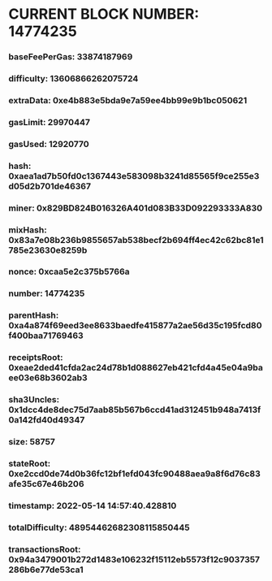 # CURRENT BLOCK NUMBER: 14774235

### baseFeePerGas: 33874187969
### difficulty: 13606866262075724
### extraData: 0xe4b883e5bda9e7a59ee4bb99e9b1bc050621
### gasLimit: 29970447
### gasUsed: 12920770
### hash: 0xaea1ad7b50fd0c1367443e583098b3241d85565f9ce255e3d05d2b701de46367
### miner: 0x829BD824B016326A401d083B33D092293333A830
### mixHash: 0x83a7e08b236b9855657ab538becf2b694ff4ec42c62bc81e1785e23630e8259b
### nonce: 0xcaa5e2c375b5766a
### number: 14774235
### parentHash: 0xa4a874f69eed3ee8633baedfe415877a2ae56d35c195fcd80f400baa71769463
### receiptsRoot: 0xeae2ded41cfda2ac24d78b1d088627eb421cfd4a45e04a9baee03e68b3602ab3
### sha3Uncles: 0x1dcc4de8dec75d7aab85b567b6ccd41ad312451b948a7413f0a142fd40d49347
### size: 58757
### stateRoot: 0xe2ccd0de74d0b36fc12bf1efd043fc90488aea9a8f6d76c83afe35c67e46b206
### timestamp: 2022-05-14 14:57:40.428810
### totalDifficulty: 48954462682308115850445
### transactionsRoot: 0x94a3479001b272d1483e106232f15112eb5573f12c9037357286b6e77de53ca1
